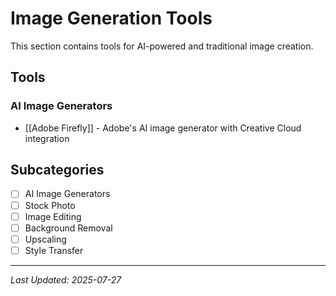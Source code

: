 # Image Generation Tools

This section contains tools for AI-powered and traditional image creation.

## Tools

### AI Image Generators
- [[Adobe Firefly]] - Adobe's AI image generator with Creative Cloud integration

## Subcategories
- [ ] AI Image Generators
- [ ] Stock Photo
- [ ] Image Editing
- [ ] Background Removal
- [ ] Upscaling
- [ ] Style Transfer

---

*Last Updated: 2025-07-27*